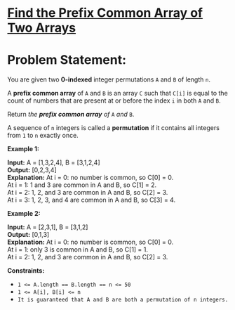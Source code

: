 # [ Find the Prefix Common Array of Two Arrays](https://github.com/surya8980/January-2025-Daily-Problems/blob/main/LeetCode/14-01-2025/Find%20the%20Prefix%20Common%20Array%20of%20Two%20Arrays.java)
# Problem Statement:

You are given two  **0-indexed** integer  permutations  `A`  and  `B`  of length  `n`.

A  **prefix common array**  of  `A`  and  `B`  is an array  `C`  such that  `C[i]`  is equal to the count of numbers that are present at or before the index  `i`  in both  `A`  and  `B`.

Return  _the  **prefix common array**  of_ `A` _and_ `B`.

A sequence of  `n`  integers is called a **permutation**  if it contains all integers from  `1`  to  `n`  exactly once.

**Example 1:**

**Input:** A = [1,3,2,4], B = [3,1,2,4]    
**Output:** [0,2,3,4]     
**Explanation:** At i = 0: no number is common, so C[0] = 0.     
At i = 1: 1 and 3 are common in A and B, so C[1] = 2.        
At i = 2: 1, 2, and 3 are common in A and B, so C[2] = 3.     
At i = 3: 1, 2, 3, and 4 are common in A and B, so C[3] = 4.     

**Example 2:**

**Input:** A = [2,3,1], B = [3,1,2]      
**Output:** [0,1,3]     
**Explanation:** At i = 0: no number is common, so C[0] = 0.  
At i = 1: only 3 is common in A and B, so C[1] = 1.  
At i = 2: 1, 2, and 3 are common in A and B, so C[2] = 3.

**Constraints:**

-   `1 <= A.length == B.length == n <= 50`
-   `1 <= A[i], B[i] <= n`
-   `It is guaranteed that A and B are both a permutation of n integers.`
